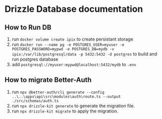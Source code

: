 # Drizzle Database documentation

## How to Run DB

1. run `docker volume create ipix` to create persistant storage
2. run `docker run --name pg -e POSTGRES_USER=myuser -e POSTGRES_PASSWORD=mypwd -e POSTGRES_DB=mydb -v ipix:/var/lib/postgresql/data -p 5432:5432 -d postgres` to build and run postgres database
3. add `postgresql://myuser:mypwd@localhost:5432/mydb` to `.env`

## How to migrate Better-Auth

1. run `npx @better-auth/cli generate --config ..\..\apps\api\src\modules\auth\route.ts --output ./src/schemas/auth.ts`
2. run `npx drizzle-kit generate` to generate the migration file.
3. run `npx drizzle-kit migrate` to apply the migration.
